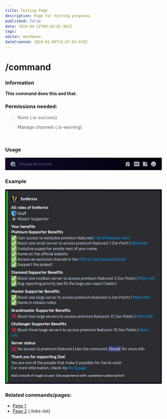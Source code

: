```yaml
---
title: Testing Page
description: Page for testing purposes.
published: false
date: 2024-04-22T09:10:01.961Z
tags: 
editor: markdown
dateCreated: 2024-01-09T15:07:03.078Z
---
```


# /command
### Information
**This command does this and that.**
<br>

### Permissions needed:
>None {.is-success}

> Manage channels {.is-warning}

<br>

### Usage
![](/en_/en_subscription_command.gif)
 <br>
 
### Example
![](/en_/en_subscription.png)
 <br>
 
### Related commands/pages:

- [Page 1](https://wiki.zoe-discord-bot.ch/en/support)
- [Page 2](https://wiki.zoe-discord-bot.ch/en/Zoe-Points-And-Boosting)
{.links-list}